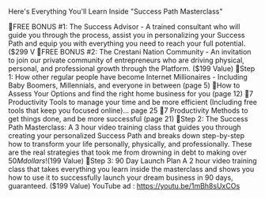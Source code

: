 Here's Everything You'll Learn Inside "Success Path Masterclass"


​FREE BONUS #1: The Success Advisor - A trained consultant who will guide you through the process, assist you in personalizing your Success Path and equip you with everything you need to reach your full potential. ($299 V
​FREE BONUS #2: The Crestani Nation Community - An invitation to join our private community of entrepreneurs who are driving physical, personal, and professional growth through the Platform. ($199 Value)
Step 1: How other regular people have become Internet Millionaires - Including Baby Boomers, Millennials, and everyone in between (page 5)
How to Assess Your Options and find the right home business for you (page 12)
​7 Productivity Tools to manage your time and be more efficient (Including free tools that keep you focused online)... page 25
​7 Productivity Methods to get things done, and be more successful (page 21)
​Step 2: The Success Path Masterclass: A 3 hour video training class that guides you through creating your personalized Success Path and breaks down step-by-step how to transform your life personally, physically, and professionally. These are the real strategies that took me from drowning in debt to making over $50M dollars! ($199 Value)
​Step 3: 90 Day Launch Plan A 2 hour video training class that takes everything you learn inside the masterclass and shows you how to use it to successfully launch your dream business in 90 days, guaranteed. ($199 Value)
YouTube ad : https://youtu.be/1mBh8sUxCOs
